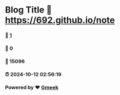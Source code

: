# Blog Title :link: https://692.github.io/note 
### :page_facing_up: [1](https://692.github.io/note/tag.html) 
### :speech_balloon: 0 
### :hibiscus: 15096 
### :alarm_clock: 2024-10-12 02:56:19 
### Powered by :heart: [Gmeek](https://github.com/Meekdai/Gmeek)
